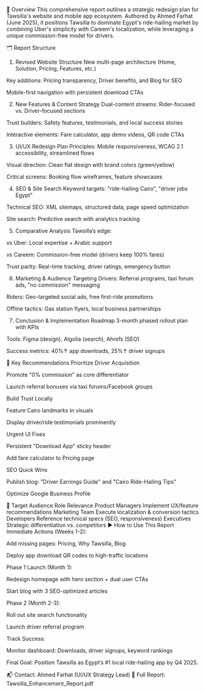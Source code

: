 📌 Overview
This comprehensive report outlines a strategic redesign plan for Tawsilla's website and mobile app ecosystem. Authored by Ahmed Farhat (June 2025), it positions Tawsilla to dominate Egypt's ride-hailing market by combining Uber's simplicity with Careem's localization, while leveraging a unique commission-free model for drivers.

🗂️ Report Structure
1. Revised Website Structure
New multi-page architecture (Home, Solution, Pricing, Features, etc.)

Key additions: Pricing transparency, Driver benefits, and Blog for SEO

Mobile-first navigation with persistent download CTAs

2. New Features & Content Strategy
Dual-content streams: Rider-focused vs. Driver-focused sections

Trust builders: Safety features, testimonials, and local success stories

Interactive elements: Fare calculator, app demo videos, QR code CTAs

3. UI/UX Redesign Plan
Principles: Mobile responsiveness, WCAG 2.1 accessibility, streamlined flows

Visual direction: Clean flat design with brand colors (green/yellow)

Critical screens: Booking flow wireframes, feature showcases

4. SEO & Site Search
Keyword targets: "ride-hailing Cairo", "driver jobs Egypt"

Technical SEO: XML sitemaps, structured data, page speed optimization

Site search: Predictive search with analytics tracking

5. Comparative Analysis
Tawsilla’s edge:

vs Uber: Local expertise + Arabic support

vs Careem: Commission-free model (drivers keep 100% fares)

Trust parity: Real-time tracking, driver ratings, emergency button

6. Marketing & Audience Targeting
Drivers: Referral programs, taxi forum ads, "no commission" messaging

Riders: Geo-targeted social ads, free first-ride promotions

Offline tactics: Gas station flyers, local business partnerships

7. Conclusion & Implementation Roadmap
3-month phased rollout plan with KPIs

Tools: Figma (design), Algolia (search), Ahrefs (SEO)

Success metrics: 40%↑ app downloads, 25%↑ driver signups

🎯 Key Recommendations
Prioritize Driver Acquisition

Promote "0% commission" as core differentiator

Launch referral bonuses via taxi forums/Facebook groups

Build Trust Locally

Feature Cairo landmarks in visuals

Display driver/ride testimonials prominently

Urgent UI Fixes

Persistent "Download App" sticky header

Add fare calculator to Pricing page

SEO Quick Wins

Publish blog: "Driver Earnings Guide" and "Cairo Ride-Hailing Tips"

Optimize Google Business Profile

👥 Target Audience
Role	Relevance
Product Managers	Implement UX/feature recommendations
Marketing Team	Execute localization & conversion tactics
Developers	Reference technical specs (SEO, responsiveness)
Executives	Strategic differentiation vs. competitors
▶️ How to Use This Report
Immediate Actions (Weeks 1-2):

Add missing pages: Pricing, Why Tawsilla, Blog

Deploy app download QR codes to high-traffic locations

Phase 1 Launch (Month 1):

Redesign homepage with hero section + dual user CTAs

Start blog with 3 SEO-optimized articles

Phase 2 (Month 2-3):

Roll out site search functionality

Launch driver referral program

Track Success:

Monitor dashboard: Downloads, driver signups, keyword rankings

Final Goal: Position Tawsilla as Egypt’s #1 local ride-hailing app by Q4 2025.

📬 Contact: Ahmed Farhat (UI/UX Strategy Lead)
🔗 Full Report: Tawsilla_Enhancement_Report.pdf
